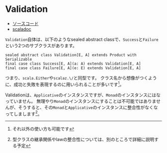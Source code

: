 # Validation

- [ソースコード](https://github.com/scalaz/scalaz/blob/v7.3.1/core/src/main/scala/scalaz/Validation.scala)
- [scaladoc](https://static.javadoc.io/org.scalaz/scalaz_2.12/7.3.1/scalaz/Validation.html)


`Validation`自体は、以下のようなsealed abstract classで、`Success`と`Failure`という2つのサブクラスがあります。

```tut:silent
sealed abstract class Validation[E, A] extends Product with Serializable
final case class Success[E, A](a: A) extends Validation[E, A]
final case class Failure[E, A](e: E) extends Validation[E, A]
```

つまり、`scala.Either`や`scalaz.\/`と同型です。
クラス名から想像がつくように、成功と失敗を表現するのに用いられることが多いです[^success-failure]。

Validationは、`Applicative`のインスタンスですが、`Monad`のインスタンスにはなっていません。
無理やり`Monad`のインスタンスにすることは不可能ではありませんが、そうすると、その`Monad`と`Applicative`のインスタンスに整合性がなくなってしまします[^consistent-monad-applicative]。


[^success-failure]: それ以外の使い方も可能です
[^consistent-monad-applicative]: 型クラスの継承関係やlawの整合性については、別のところで詳細に説明する予定
